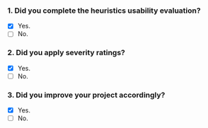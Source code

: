 ### 1. Did you complete the heuristics usability evaluation?

- [x] Yes.
- [ ] No.

### 2. Did you apply severity ratings?

- [x] Yes.
- [ ] No.

### 3. Did you improve your project accordingly?

- [x] Yes.
- [ ] No.
